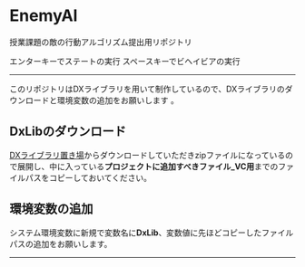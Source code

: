 # EnemyAI
授業課題の敵の行動アルゴリズム提出用リポジトリ

エンターキーでステートの実行
スペースキーでビヘイビアの実行

---

このリポジトリはDXライブラリを用いて制作しているので、DXライブラリのダウンロードと環境変数の追加をお願いします 。

## DxLibのダウンロード
[DXライブラリ置き場](https://dxlib.xsrv.jp/dxdload.html)からダウンロードしていただきzipファイルになっているので展開し、中に入っている**プロジェクトに追加すべきファイル_VC用**までのファイルパスをコピーしておいてください。
## 環境変数の追加
システム環境変数に新規で変数名に**DxLib**、変数値に先ほどコピーしたファイルパスの追加をお願いします。

---